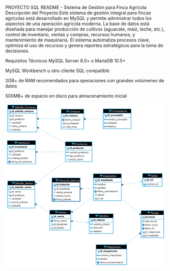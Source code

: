 PROYECTO SQL 
README - Sistema de Gestión para Finca Agrícola
Descripción del Proyecto
Este sistema de gestión integral para fincas agrícolas está desarrollado en MySQL y permite administrar todos los aspectos de una operación agrícola moderna. La base de datos está diseñada para manejar producción de cultivos (aguacate, maíz, leche, etc.), control de inventario, ventas y compras, recursos humanos, y mantenimiento de maquinaria. El sistema automatiza procesos clave, optimiza el uso de recursos y genera reportes estratégicos para la toma de decisiones.

Requisitos Técnicos
MySQL Server 8.0+ o MariaDB 10.5+

MySQL Workbench u otro cliente SQL compatible

2GB+ de RAM recomendados para operaciones con grandes volúmenes de datos

500MB+ de espacio en disco para almacenamiento inicial

![alt text](image.png)